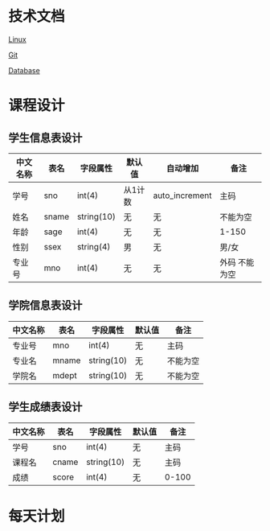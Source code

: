 # 技术文档

[Linux](./Linux.md)

[Git](./Git.md)

[Database](./Database.md)

# 课程设计


## 学生信息表设计
| 中文名称 | 表名 | 字段属性 | 默认值 | 自动增加 | 备注 |
|---------|-----|---------|-------|------|------|
| 学号 | sno | int(4) | 从1计数 | auto_increment | 主码 |
| 姓名 | sname | string(10) | 无 | 无 | 不能为空 |
| 年龄 | sage | int(4) | 无 | 无 | 1-150 |
| 性别 | ssex | string(4) | 男 | 无 | 男/女 |
| 专业号 | mno | int(4) | 无 | 无 | 外码 不能为空 |


## 学院信息表设计
| 中文名称 | 表名 | 字段属性 | 默认值 | 备注 |
|---------|-----|---------|-------|------|
| 专业号 | mno | int(4) | 无 | 主码 |
| 专业名 | mname | string(10) | 无 | 不能为空 |
| 学院名 | mdept | string(10) | 无 | 不能为空 |


## 学生成绩表设计
| 中文名称 | 表名 | 字段属性 | 默认值 | 备注 |
|---------|-----|---------|-------|------|
| 学号 | sno | int(4) | 无 | 主码 |
| 课程名 | cname | string(10) | 无 | 主码 |
| 成绩 | score | int(4) | 无 | 0-100 |


# 每天计划
